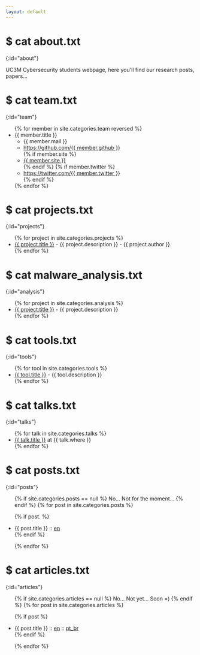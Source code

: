 ```yaml
---
layout: default
---
```


# $ cat about.txt
{:id="about"}

UC3M Cybersecurity students webpage, here you'll find our research posts, papers...

# $ cat team.txt
{:id="team"}

<ul>
{% for member in site.categories.team reversed %}
<li id="{{ member.title }}">{{ member.title }}
<ul>
<li>{{ member.mail }}</li>
<li><a href="https://github.com/{{ member.github }}">https://github.com/{{ member.github }}</a></li>
{% if member.site %}
<li><a href="{{ member.site }}">{{ member.site }}</a></li>
{% endif %}
{% if member.twitter %}
<li><a href="https://twitter.com/{{ member.twitter }}">https://twitter.com/{{ member.twitter }}</a></li>
{% endif %}
</ul>
</li>
{% endfor %}
</ul>

# $ cat projects.txt
{:id="projects"}

<ul>
{% for project in site.categories.projects %}
<li><a href="{{ project.link }}">{{ project.title }}</a> - {{ project.description }} - {{ project.author }}</li>
{% endfor %}
</ul>

# $ cat malware_analysis.txt
{:id="analysis"}

<ul>
{% for project in site.categories.analysis %}
<li><a href="{{ project.link }}">{{ project.title }}</a> - {{ project.description }}</li>
{% endfor %}
</ul>

# $ cat tools.txt
{:id="tools"}

<ul>
{% for tool in site.categories.tools %}
<li><a href="{{ tool.link }}">{{ tool.title }}</a> - {{ tool.description }}</li>
{% endfor %}
</ul>

# $ cat talks.txt
{:id="talks"}

<ul>
{% for talk in site.categories.talks %}
<li><a href="{{ talk.link }}" title="{{ talk.description }}">{{ talk.title }}</a> at {{ talk.where }}</li>
{% endfor %}
</ul>

# $ cat posts.txt
{:id="posts"}

<ul>
{% if site.categories.posts == null %}
No... Not for the moment...
{% endif %}
{% for post in site.categories.posts %}

{% if post. %}
<li>{{ post.title }} :: <a href="{{ post.url | prepend:site.baseurl }}" title="{{ post.description }}">en</a></li>
{% endif %}

{% endfor %}
</ul>

# $ cat articles.txt
{:id="articles"}

<ul>
{% if site.categories.articles == null %}
No... Not yet... Soon =)
{% endif %}
{% for post in site.categories.articles %}

{% if post %}
<li>{{ post.title }} :: <a href="{{ post.url  }}" title="{{ post.description }}">en</a> :: <a href="{{ post.pt }}" title="{{ post.description_pt }}">pt_br</a></li>
{% endif %}

{% endfor %}
</ul>
